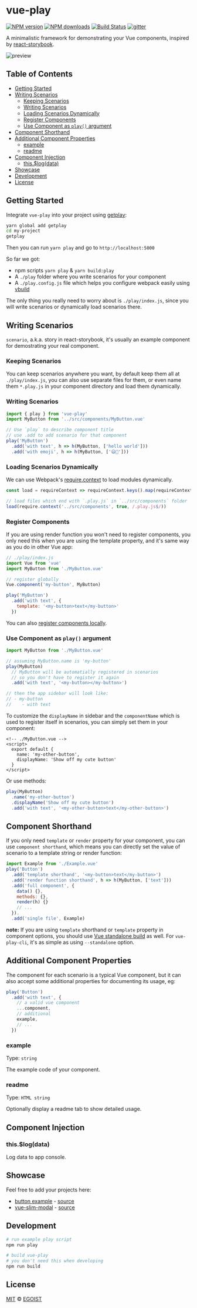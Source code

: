 # vue-play

[![NPM version](https://img.shields.io/npm/v/vue-play.svg?style=flat-square)](https://npmjs.com/package/vue-play) [![NPM downloads](https://img.shields.io/npm/dm/vue-play.svg?style=flat-square)](https://npmjs.com/package/vue-play) [![Build Status](https://img.shields.io/circleci/project/vue-play/vue-play/master.svg?style=flat-square)](https://circleci.com/gh/vue-play/vue-play) [![gitter](https://img.shields.io/gitter/room/vue-play/vue-play.svg?style=flat-square)](https://gitter.im/vue-play/vue-play)

A minimalistic framework for demonstrating your Vue components, inspired by [react-storybook](https://github.com/kadirahq/react-storybook).

![preview](./media/preview.gif)

## Table of Contents

<!-- toc -->

- [Getting Started](#getting-started)
- [Writing Scenarios](#writing-scenarios)
  * [Keeping Scenarios](#keeping-scenarios)
  * [Writing Scenarios](#writing-scenarios-1)
  * [Loading Scenarios Dynamically](#loading-scenarios-dynamically)
  * [Register Components](#register-components)
  * [Use Component as `play()` argument](#use-component-as-play-argument)
- [Component Shorthand](#component-shorthand)
- [Additional Component Properties](#additional-component-properties)
  * [example](#example)
  * [readme](#readme)
- [Component Injection](#component-injection)
  * [this.$log(data)](#thislogdata)
- [Showcase](#showcase)
- [Development](#development)
- [License](#license)

<!-- tocstop -->

## Getting Started

Integrate `vue-play` into your project using [getplay](https://github.com/vue-play/getplay):

```bash
yarn global add getplay
cd my-project
getplay
```

Then you can run `yarn play` and go to `http://localhost:5000`

So far we got:

- npm scripts `yarn play` & `yarn build:play`
- A `./play` folder where you write scenarios for your component
- A `./play.config.js` file which helps you configure webpack easily using [vbuild](https://vbuild.js.org)


The only thing you really need to worry about is `./play/index.js`, since you will write scenarios or dynamically load scenarios there.

## Writing Scenarios

`scenario`, a.k.a. story in react-storybook, it's usually an example component for demostrating your real component.

### Keeping Scenarios

You can keep scenarios anywhere you want, by default keep them all at `./play/index.js`, you can also use separate files for them, or even name them `*.play.js` in your component directory and load them dynamically.

### Writing Scenarios

```js
import { play } from 'vue-play'
import MyButton from '../src/components/MyButton.vue'

// Use `play` to describe component title
// use .add to add scenario for that component
play('MyButton')
  .add('with text', h => h(MyButton, ['hello world']))
  .add('with emoji', h => h(MyButton, ['😃🍻']))
```

### Loading Scenarios Dynamically

We can use Webpack's [require.context](https://webpack.github.io/docs/context.html#require-context) to load modules dynamically.

```js
const load = requireContext => requireContext.keys().map(requireContext)

// load files which end with `.play.js` in `../src/components` folder
load(require.context('../src/components', true, /.play.js$/))
```

### Register Components

If you are using render function you won't need to register components, you only need this when you are using the template property, and it's same way as you do in other Vue app:

```js
// ./play/index.js
import Vue from 'vue'
import MyButton from './MyButton.vue'

// register globally
Vue.component('my-button', MyButton)

play('MyButton')
  .add('with text', {
    template: '<my-button>text</my-button>'
  })
```

You can also [register components locally](https://vuejs.org/v2/guide/components.html#Local-Registration).

### Use Component as `play()` argument

```js
import MyButton from './MyButton.vue'

// assuming MyButton.name is 'my-button'
play(MyButton)
  // MyButton will be automatially registered in scenarios
  // so you don't have to register it again
  .add('with text', '<my-button></my-button>')

// then the app sidebar will look like:
// - my-button
//    - with text
```

To customize the `displayName` in sidebar and the `componentName` which is used to register itself in scenarios, you can simply set them in your component:

```vue
<!-- ./MyButton.vue -->
<script>
  export default {
    name: 'my-other-button',
    displayName: 'Show off my cute button'
  }
</script>
```

Or use methods:

```js
play(MyButton)
  .name('my-other-button')
  .displayName('Show off my cute button')
  .add('with text', '<my-other-button>text</my-other-button>')
```

## Component Shorthand

If you only need `template` or `render` property for your component, you can use `component shorthand`, which means you can directly set the value of scenario to a template string or render function:

```js
import Example from './Example.vue'
play('Button')
  .add('template shorthand', '<my-button>text</my-button>')
  .add('render function shorthand', h => h(MyButton, ['text']))
  .add('full component', {
    data() {},
    methods: {},
    render(h) {}
    // ...
  }).
  .add('single file', Example)
```

**note:** If you are using `template` shorthand or `template` property in component options, you should use [Vue standalone build](https://vuejs.org/guide/installation.html#Standalone-vs-Runtime-only-Build) as well. For `vue-play-cli`, it's as simple as using `--standalone` option.

## Additional Component Properties

The component for each scenario is a typical Vue component, but it can also accept some additional properties for documenting its usage, eg:

```js
play('Button')
  .add('with text', {
    // a valid vue component
    ...component,
    // additional
    example,
    // ...
  })
```

### example

Type: `string`

The example code of your component.

### readme

Type: `HTML string`

Optionally display a readme tab to show detailed usage.

## Component Injection

### this.$log(data)

Log data to app console.

## Showcase

Feel free to add your projects here:

- [button example](http://vue-play-button.surge.sh/#/) - [source](https://github.com/vue-play/vue-play/tree/master/play)
- [vue-slim-modal](https://egoistian.com/vue-slim-modal/#/) - [source](https://github.com/egoist/vue-slim-modal/tree/master/play)

## Development

```bash
# run example play script
npm run play

# build vue-play
# you don't need this when developing
npm run build
```

## License

[MIT](https://egoist.mit-license.org) &copy; [EGOIST](https://github.com/egoist)
